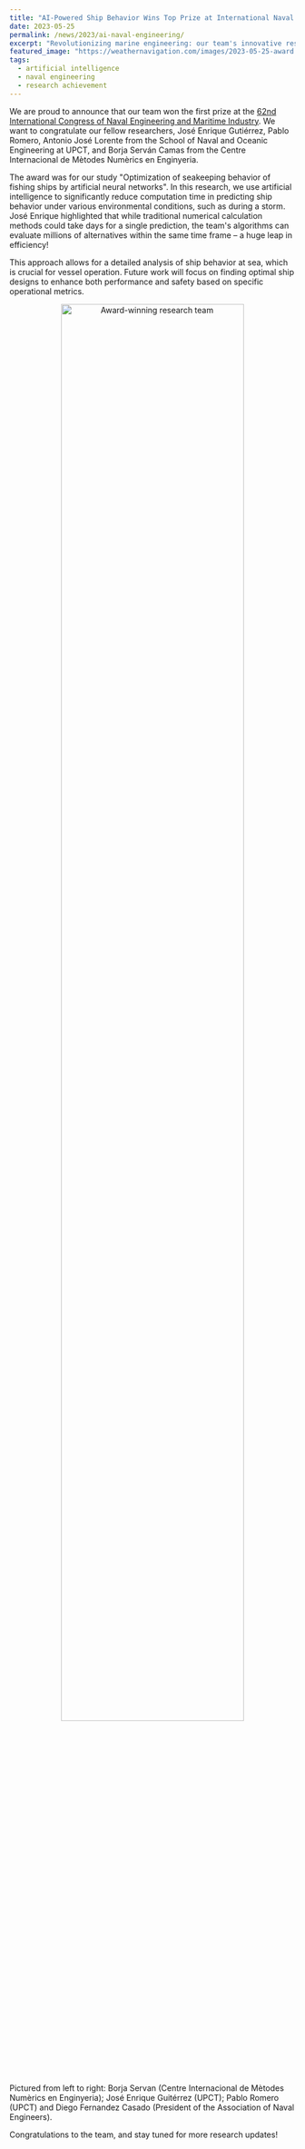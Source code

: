 ```yaml
---
title: "AI-Powered Ship Behavior Wins Top Prize at International Naval Engineering Congress"
date: 2023-05-25
permalink: /news/2023/ai-naval-engineering/
excerpt: "Revolutionizing marine engineering: our team's innovative research using artificial intelligence for optimal ship behavior earns acclaim."
featured_image: "https://weathernavigation.com/images/2023-05-25-award.jpg"
tags:
  - artificial intelligence
  - naval engineering
  - research achievement
---
```


We are proud to announce that our team won the first prize at the [62nd International Congress of Naval Engineering and Maritime Industry](https://www.group.sener/evento/62-congreso-internacional-ingenieria-naval/). We want to congratulate our fellow researchers, José Enrique Gutiérrez, Pablo Romero, Antonio José Lorente from the School of Naval and Oceanic Engineering at UPCT, and Borja Serván Camas from the Centre Internacional de Mètodes Numèrics en Enginyeria.

The award was for our study "Optimization of seakeeping behavior of fishing ships by artificial neural networks". In this research, we use artificial intelligence to significantly reduce computation time in predicting ship behavior under various environmental conditions, such as during a storm. José Enrique highlighted that while traditional numerical calculation methods could take days for a single prediction, the team's algorithms can evaluate millions of alternatives within the same time frame – a huge leap in efficiency!

This approach allows for a detailed analysis of ship behavior at sea, which is crucial for vessel operation. Future work will focus on finding optimal ship designs to enhance both performance and safety based on specific operational metrics.

<p align="center"><img src="{{ page.featured_image }}" alt="Award-winning research team" width="80%"/></p>

Pictured from left to right: Borja Servan (Centre Internacional de Mètodes Numèrics en Enginyeria); José Enrique Guitérrez (UPCT); Pablo Romero (UPCT) and Diego Fernandez Casado (President of the Association of Naval Engineers).

Congratulations to the team, and stay tuned for more research updates!
